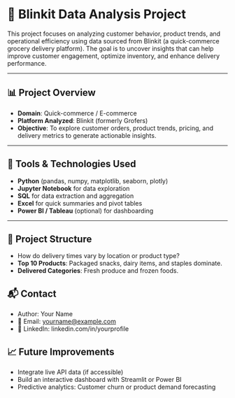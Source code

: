 # 🛒 Blinkit Data Analysis Project

This project focuses on analyzing customer behavior, product trends, and operational efficiency using data sourced from Blinkit (a quick-commerce grocery delivery platform). The goal is to uncover insights that can help improve customer engagement, optimize inventory, and enhance delivery performance.

---

## 📊 Project Overview

- **Domain**: Quick-commerce / E-commerce
- **Platform Analyzed**: Blinkit (formerly Grofers)
- **Objective**: To explore customer orders, product trends, pricing, and delivery metrics to generate actionable insights.

---

## 🧰 Tools & Technologies Used

- **Python** (pandas, numpy, matplotlib, seaborn, plotly)
- **Jupyter Notebook** for data exploration
- **SQL** for data extraction and aggregation
- **Excel** for quick summaries and pivot tables
- **Power BI / Tableau** (optional) for dashboarding

---

## 📁 Project Structure
- How do delivery times vary by location or product type?
- **Top 10 Products**: Packaged snacks, dairy items, and staples dominate.
- **Delivered Categories**: Fresh produce and frozen foods.


## 📬 Contact
- Author: Your Name
- 📧 Email: yourname@example.com
- 🔗 LinkedIn: linkedin.com/in/yourprofile

## 📈 Future Improvements
- Integrate live API data (if accessible)
- Build an interactive dashboard with Streamlit or Power BI
- Predictive analytics: Customer churn or product demand forecasting

